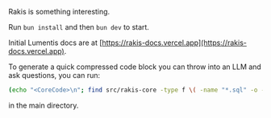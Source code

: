 Rakis is something interesting.

Run `bun install` and then `bun dev` to start.

Initial Lumentis docs are at [https://rakis-docs.vercel.app](https://rakis-docs.vercel.app).

To generate a quick compressed code block you can throw into an LLM and ask questions, you can run:

```bash
(echo "<CoreCode>\n"; find src/rakis-core -type f \( -name "*.sql" -o -name "*.ts" -o -name "*.csv" -o -name "*.md" -o -name "*.tsx" \) -print -exec cat {} \; | sed -E 's/import[^;]+;//g'; echo "\n</CoreCode>") > help/core-code.txt
```

in the main directory.
